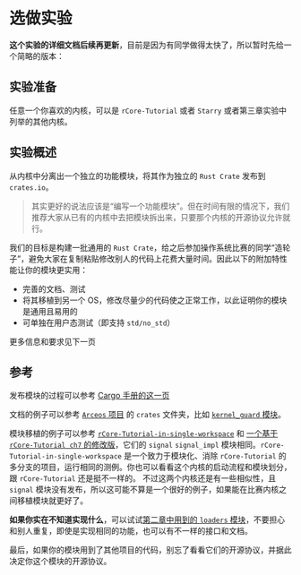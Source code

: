 # 选做实验

**这个实验的详细文档后续再更新**，目前是因为有同学做得太快了，所以暂时先给一个简略的版本：

## 实验准备

任意一个你喜欢的内核，可以是 `rCore-Tutorial` 或者 `Starry` 或者第三章实验中列举的其他内核。

## 实验概述

从内核中分离出一个独立的功能模块，将其作为独立的 `Rust Crate` 发布到 `crates.io`。

> 其实更好的说法应该是“编写一个功能模块”。但在时间有限的情况下，我们推荐大家从已有的内核中去把模块拆出来，只要那个内核的开源协议允许就行。

我们的目标是构建一批通用的 `Rust Crate`，给之后参加操作系统比赛的同学“造轮子”，避免大家在复制粘贴修改别人的代码上花费大量时间。因此以下的附加特性能让你的模块更实用：

- 完善的文档、测试
- 将其移植到另一个 OS，修改尽量少的代码使之正常工作，以此证明你的模块是通用且易用的
- 可单独在用户态测试（即支持 `std/no_std`）

更多信息和要求见下一页

## 参考

发布模块的过程可以参考 [Cargo 手册的这一页](https://rustwiki.org/zh-CN/cargo/reference/publishing.html)

文档的例子可以参考 [`Arceos` 项目](https://github.com/rcore-os/arceos) 的 `crates` 文件夹，比如 [`kernel_guard` 模块](https://github.com/rcore-os/arceos/tree/main/crates/kernel_guard)。

模块移植的例子可以参考 [`rCore-Tutorial-in-single-workspace`](https://github.com/YdrMaster/rCore-Tutorial-in-single-workspace) 和 [一个基于 `rCore-Tutorial ch7` 的修改版](https://github.com/scPointer/rCore-Tutorial-v3/tree/ch7-update)，它们的 `signal` `signal_impl` 模块相同。`rCore-Tutorial-in-single-workspace` 是一个致力于模块化、消除 `rCore-Tutorial` 的多分支的项目，运行相同的测例。你也可以看看这个内核的启动流程和模块划分，跟 `rCore-Tutorial` 还是挺不一样的。 不过这两个内核还是有一些相似性，且 `signal` 模块没有发布，所以这可能不算是一个很好的例子，如果能在比赛内核之间移植模块就更好了。

**如果你实在不知道实现什么**，可以试试[第二章中用到的 `loaders` 模块](https://github.com/scPointer/maturin/tree/master/kernel/src/loaders)，不要担心和别人重复，即使是实现相同的功能，也可以有不一样的接口和文档。

最后，如果你的模块用到了其他项目的代码，别忘了看看它们的开源协议，并据此决定你这个模块的开源协议。